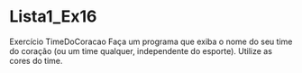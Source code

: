# Lista1_Ex16
Exercício TimeDoCoracao Faça um programa que exiba o nome do seu time do coração (ou um time qualquer, independente do esporte). Utilize as cores do time.
